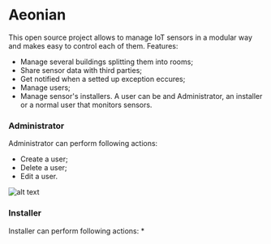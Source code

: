 # Aeonian

This open source project allows to manage IoT sensors in a modular way and makes easy to control each of them.
Features:
* Manage several buildings splitting them into rooms;
* Share sensor data with third parties;
* Get notified when a setted up exception eccures;
* Manage users;
* Manage sensor's installers.
A user can be and Administrator, an installer or a normal user that monitors sensors.


### Administrator

Administrator can perform following actions:
* Create a user;
* Delete a user;
* Edit a user.

![alt text](https://github.com/riccardonuzz/aeonian/tree/master/screenshots/screenshot1.jpg "Administrator homepage.")



### Installer

Installer can perform following actions:
* 
